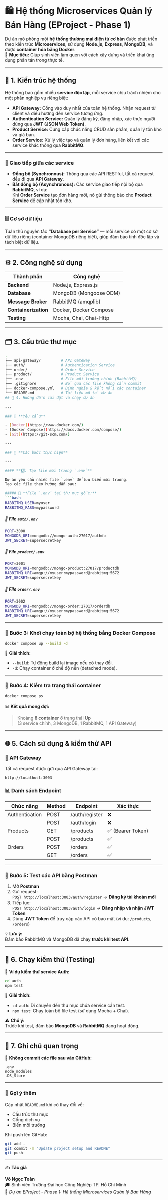 # 🛍️ Hệ thống Microservices Quản lý Bán Hàng (EProject - Phase 1)

Dự án mô phỏng một **hệ thống thương mại điện tử cơ bản** được phát triển theo kiến trúc **Microservices**, sử dụng **Node.js**, **Express**, **MongoDB**, và được **container hóa bằng Docker**.  
🎯 **Mục tiêu:** Giúp sinh viên làm quen với cách xây dựng và triển khai ứng dụng phân tán trong thực tế.

---

## 🧩 1. Kiến trúc hệ thống

Hệ thống bao gồm nhiều **service độc lập**, mỗi service chịu trách nhiệm cho một phần nghiệp vụ riêng biệt:

- **API Gateway:** Cổng vào duy nhất của toàn hệ thống. Nhận request từ client và điều hướng đến service tương ứng.  
- **Authentication Service:** Quản lý đăng ký, đăng nhập, xác thực người dùng qua **JWT (JSON Web Token)**.  
- **Product Service:** Cung cấp chức năng CRUD sản phẩm, quản lý tồn kho và giá bán.  
- **Order Service:** Xử lý việc tạo và quản lý đơn hàng, liên kết với các service khác thông qua **RabbitMQ**.

---

### 🔗 Giao tiếp giữa các service

- **Đồng bộ (Synchronous):** Thông qua các API RESTful, tất cả request đều đi qua **API Gateway**.  
- **Bất đồng bộ (Asynchronous):** Các service giao tiếp nội bộ qua **RabbitMQ**, ví dụ:  
  Khi **Order Service** tạo đơn hàng mới, nó gửi thông báo cho **Product Service** để cập nhật tồn kho.

---

### 🗄️ Cơ sở dữ liệu

Tuân thủ nguyên tắc **“Database per Service”** — mỗi service có một cơ sở dữ liệu riêng (container MongoDB riêng biệt), giúp đảm bảo tính độc lập và tách biệt dữ liệu.

---

## ⚙️ 2. Công nghệ sử dụng

| Thành phần | Công nghệ |
|-------------|-----------|
| **Backend** | Node.js, Express.js |
| **Database** | MongoDB (Mongoose ODM) |
| **Message Broker** | RabbitMQ (amqplib) |
| **Containerization** | Docker, Docker Compose |
| **Testing** | Mocha, Chai, Chai-Http |

---

## 🗂️ 3. Cấu trúc thư mục

```bash
.
├── api-gateway/         # API Gateway
├── auth/                # Authentication Service
├── order/               # Order Service
├── product/             # Product Service
├── .env                 # File môi trường chính (RabbitMQ)
├── .gitignore           # Bỏ qua các file không cần commit
├── docker-compose.yml   # Định nghĩa & kết nối các container
└── README.md            # Tài liệu mô tả dự án
## 🧱 4. Hướng dẫn cài đặt và chạy dự án

---

### 🧾 **Yêu cầu**

- [Docker](https://www.docker.com/)
- [Docker Compose](https://docs.docker.com/compose/)
- [Git](https://git-scm.com/)

---

### 🚀 **Các bước thực hiện**

---

#### **2️⃣. Tạo file môi trường `.env`**

Dự án yêu cầu nhiều file `.env` để lưu biến môi trường.  
Tạo các file theo hướng dẫn sau:

##### 📁 **File `.env` tại thư mục gốc:**
```bash
RABBITMQ_USER=myuser
RABBITMQ_PASS=mypassword
```

##### 📁 **File `auth/.env`**
```bash
PORT=3000
MONGODB_URI=mongodb://mongo-auth:27017/authdb
JWT_SECRET=supersecretkey
```

##### 📁 **File `product/.env`**
```bash
PORT=3001
MONGODB_URI=mongodb://mongo-product:27017/productdb
RABBITMQ_URI=amqp://myuser:mypassword@rabbitmq:5672
JWT_SECRET=supersecretkey
```

##### 📁 **File `order/.env`**
```bash
PORT=3002
MONGODB_URI=mongodb://mongo-order:27017/orderdb
RABBITMQ_URI=amqp://myuser:mypassword@rabbitmq:5672
JWT_SECRET=supersecretkey
```

---

### 🔹 **Bước 3: Khởi chạy toàn bộ hệ thống bằng Docker Compose**
```bash
docker compose up --build -d
```
🧩 **Giải thích:**
- `--build`: Tự động build lại image nếu có thay đổi.
- `-d`: Chạy container ở chế độ nền (detached mode).

---

### 🔹 **Bước 4: Kiểm tra trạng thái container**
```bash
docker compose ps
```
📊 **Kết quả mong đợi:**
> Khoảng **8 container** ở trạng thái **Up**  
> (3 service chính, 3 MongoDB, 1 RabbitMQ, 1 API Gateway)

---

## 🌐 **5. Cách sử dụng & kiểm thử API**

### 📍 API Gateway
Tất cả request được gửi qua API Gateway tại:
```
http://localhost:3003
```

### 📊 **Danh sách Endpoint**

| Chức năng | Method | Endpoint | Xác thực |
|------------|---------|-----------|-----------|
| Authentication | POST | /auth/register | ❌ |
|  | POST | /auth/login | ❌ |
| Products | GET | /products | ✅ (Bearer Token) |
|  | POST | /products | ✅ |
| Orders | POST | /orders | ✅ |
|  | GET | /orders | ✅ |

---

### 🔹 **Bước 5: Test các API bằng Postman**

1. Mở **Postman**
2. Gửi request:  
   `POST http://localhost:3003/auth/register` → **Đăng ký tài khoản mới**
3. Tiếp tục:  
   `POST http://localhost:3003/auth/login` → **Đăng nhập và nhận JWT Token**
4. Dùng **JWT Token** để truy cập các API có bảo mật (ví dụ: `/products`, `/orders`)

💡 **Lưu ý:**  
Đảm bảo RabbitMQ và MongoDB đã chạy **trước khi test API**.

---

## 🧪 **6. Chạy kiểm thử (Testing)**

🔹 **Ví dụ kiểm thử service Auth:**
```bash
cd auth
npm test
```
🧩 **Giải thích:**
- `cd auth`: Di chuyển đến thư mục chứa service cần test.  
- `npm test`: Chạy toàn bộ file test (sử dụng Mocha + Chai).

⚠️ **Chú ý:**  
Trước khi test, đảm bảo **MongoDB** và **RabbitMQ** đang hoạt động.

---

## 🧾 **7. Ghi chú quan trọng**
🚫 **Không commit các file sau vào GitHub:**
```
.env
node_modules
.DS_Store
```

---

### 🧱 **Gợi ý thêm**

Cập nhật `README.md` khi có thay đổi về:
- Cấu trúc thư mục
- Cổng dịch vụ
- Biến môi trường

Khi push lên GitHub:
```bash
git add .
git commit -m "Update project setup and README"
git push
```

---

✍️ **Tác giả**

**Võ Ngọc Toàn**  
🎓 Sinh viên Trường Đại học Công Nghiệp TP. Hồ Chí Minh  
📘 *Dự án EProject - Phase 1: Hệ thống Microservices Quản lý Bán Hàng*
